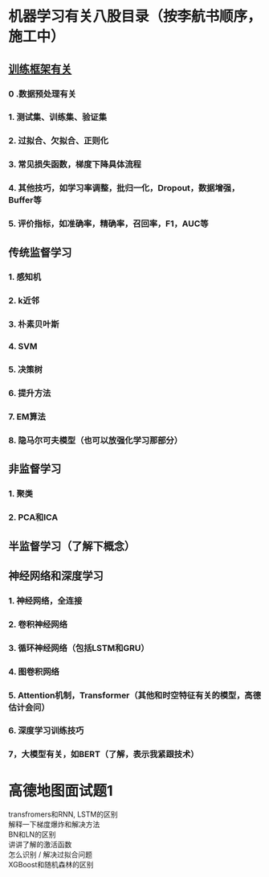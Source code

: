 # 机器学习有关八股目录（按李航书顺序，施工中）
## [训练框架有关](/ml_traintest.md)
### 0 .数据预处理有关
### 1. 测试集、训练集、验证集
### 2. 过拟合、欠拟合、正则化
### 3. 常见损失函数，梯度下降具体流程
### 4. 其他技巧，如学习率调整，批归一化，Dropout，数据增强，Buffer等
### 5. 评价指标，如准确率，精确率，召回率，F1，AUC等

## 传统监督学习 
### 1. 感知机
### 2. k近邻
### 3. 朴素贝叶斯
### 4. SVM  
### 5. 决策树
### 6. 提升方法
### 7. EM算法
### 8. 隐马尔可夫模型（也可以放强化学习那部分）

## 非监督学习
### 1. 聚类
### 2. PCA和ICA

## 半监督学习（了解下概念）

## 神经网络和深度学习
### 1. 神经网络，全连接
### 2. 卷积神经网络
### 3. 循环神经网络（包括LSTM和GRU）
### 4. 图卷积网络
### 5. Attention机制，Transformer（其他和时空特征有关的模型，高德估计会问）
### 6. 深度学习训练技巧
### 7，大模型有关，如BERT（了解，表示我紧跟技术）


# 高德地图面试题1
transfromers和RNN, LSTM的区别 <br>
解释一下梯度爆炸和解决方法 <br>
BN和LN的区别 <br>
讲讲了解的激活函数 <br>
怎么识别 / 解决过拟合问题 <br>
XGBoost和随机森林的区别 <br>